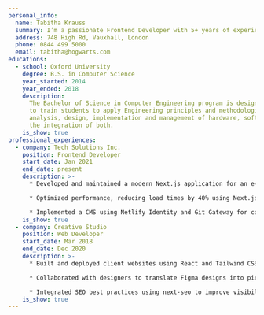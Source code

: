 ```yaml
---
personal_info:
  name: Tabitha Krauss
  summary: I’m a passionate Frontend Developer with 5+ years of experience crafting intuitive and engaging web experiences. Skilled in TypeScript, React, and Next.js, I specialize in building fast, accessible, and user-friendly applications. I have a strong eye for design and love bringing ideas to life through code.
  address: 748 High Rd, Vauxhall, London
  phone: 0844 499 5000
  email: tabitha@hogwarts.com
educations:
  - school: Oxford University
    degree: B.S. in Computer Science
    year_started: 2014
    year_ended: 2018
    description:
      The Bachelor of Science in Computer Engineering program is designed
      to train students to apply Engineering principles and methodologies in the
      analysis, design, implementation and management of hardware, software and
      the integration of both.
    is_show: true
professional_experiences:
  - company: Tech Solutions Inc.
    position: Frontend Developer
    start_date: Jan 2021
    end_date: present
    description: >-
      * Developed and maintained a modern Next.js application for an e-commerce platform.

      * Optimized performance, reducing load times by 40% using Next.js static exports.

      * Implemented a CMS using Netlify Identity and Git Gateway for content management.
    is_show: true
  - company: Creative Studio
    position: Web Developer
    start_date: Mar 2018
    end_date: Dec 2020
    description: >-
      * Built and deployed client websites using React and Tailwind CSS.

      * Collaborated with designers to translate Figma designs into pixel-perfect web pages.

      * Integrated SEO best practices using next-seo to improve visibility.
    is_show: true
---
```

